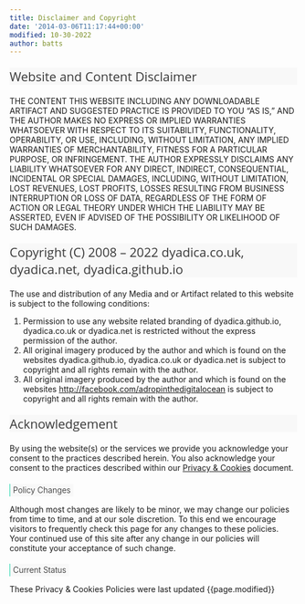```yaml
---
title: Disclaimer and Copyright
date: '2014-03-06T11:17:44+00:00'
modified: 10-30-2022
author: batts
---
```


<style>

h2
{
  font-family: 'Open Sans', sans-serif;
  font-weight: 400;	
	font-size: 22px;
	line-height: 30px;
	background-color:#f8f8f8;  
  color: #3a3a3a;
	padding:0px;
  margin-top:20px;
  margin-bottom:20px;
}

h3
{
    background-color: #f8f8f8;

    border-left: 1px solid #17D2A8;

    padding-left: 5px;
    padding-right: 5px;

    font-size:14px;
    font-weight:300;

    width: fit-content;

    font-size: 14px;
	  line-height: 22px;
    
}

</style>

## Website and Content Disclaimer

THE CONTENT THIS WEBSITE INCLUDING ANY DOWNLOADABLE ARTIFACT AND SUGGESTED PRACTICE IS PROVIDED TO YOU “AS IS,” AND THE AUTHOR MAKES NO EXPRESS OR IMPLIED WARRANTIES WHATSOEVER WITH RESPECT TO ITS SUITABILITY, FUNCTIONALITY, OPERABILITY, OR USE, INCLUDING, WITHOUT LIMITATION, ANY IMPLIED WARRANTIES OF MERCHANTABILITY, FITNESS FOR A PARTICULAR PURPOSE, OR INFRINGEMENT. THE AUTHOR EXPRESSLY DISCLAIMS ANY LIABILITY WHATSOEVER FOR ANY DIRECT, INDIRECT, CONSEQUENTIAL, INCIDENTAL OR SPECIAL DAMAGES, INCLUDING, WITHOUT LIMITATION, LOST REVENUES, LOST PROFITS, LOSSES RESULTING FROM BUSINESS INTERRUPTION OR LOSS OF DATA, REGARDLESS OF THE FORM OF ACTION OR LEGAL THEORY UNDER WHICH THE LIABILITY MAY BE ASSERTED, EVEN IF ADVISED OF THE POSSIBILITY OR LIKELIHOOD OF SUCH DAMAGES.

## Copyright (C) 2008 – 2022 dyadica.co.uk, dyadica.net, dyadica.github.io

The use and distribution of any Media and or Artifact related to this website is subject to the following conditions:

1. Permission to use any website related branding of dyadica.github.io, dyadica.co.uk or dyadica.net is restricted without the express permission of the author.
2. All original imagery produced by the author and which is found on the websites dyadica.github.io, dyadica.co.uk or dyadica.net is subject to copyright and all rights remain with the author.
3. All original imagery produced by the author and which is found on the websites http://facebook.com/adropinthedigitalocean is subject to copyright and all rights remain with the author.

## Acknowledgement

By using the website(s) or the services we provide you acknowledge your consent to the practices described herein. You also acknowledge your consent to the practices described within our [Privacy & Cookies](/privacy) document.

### Policy Changes

Although most changes are likely to be minor, we may change our policies from time to time, and at our sole discretion. To this end we encourage visitors to frequently check this page for any changes to these policies. Your continued use of this site after any change in our policies will constitute your acceptance of such change.

### Current Status

These Privacy & Cookies Policies were last updated {{page.modified}}

